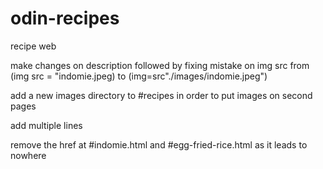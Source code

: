 # odin-recipes
recipe web

make changes on description followed by fixing mistake on img src from (img src = "indomie.jpeg) to (img=src"./images/indomie.jpeg")

add a new images directory to #recipes in order to put images on second pages

add multiple lines

remove the href at #indomie.html and #egg-fried-rice.html as it leads to nowhere

